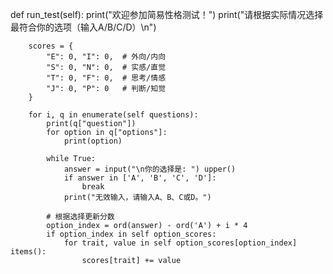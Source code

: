 def run_test(self):
        print("欢迎参加简易性格测试！")
        print("请根据实际情况选择最符合你的选项（输入A/B/C/D）\n")
        
        scores = {
            "E": 0, "I": 0,  # 外向/内向
            "S": 0, "N": 0,  # 实感/直觉
            "T": 0, "F": 0,  # 思考/情感
            "J": 0, "P": 0   # 判断/知觉
        }
        
        for i, q in enumerate(self questions):
            print(q["question"])
            for option in q["options"]:
                print(option)
            
            while True:
                answer = input("\n你的选择是: ") upper()
                if answer in ['A', 'B', 'C', 'D']:
                    break
                print("无效输入，请输入A、B、C或D。")
            
            # 根据选择更新分数
            option_index = ord(answer) - ord('A') + i * 4
            if option_index in self option_scores:
                for trait, value in self option_scores[option_index] items():
                    scores[trait] += value
